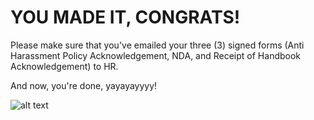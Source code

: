 # YOU MADE IT, CONGRATS!

Please make sure that you've emailed your three (3) signed forms (Anti Harassment Policy Acknowledgement, NDA, and Receipt of Handbook Acknowledgement) to HR.

And now, you're done, yayayayyyy! 

![alt text](https://github.com/Bloom-Works/handbook/blob/3601b49784b0c17a364989a144512e82d94c26c5/docs/giphy.gif?raw=true "that's all folks")
